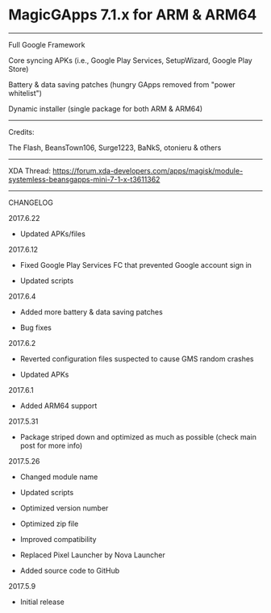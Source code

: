 # MagicGApps 7.1.x for ARM & ARM64



***
Full Google Framework

Core syncing APKs (i.e., Google Play Services, SetupWizard, Google Play Store)

Battery & data saving patches (hungry GApps removed from "power whitelist")

Dynamic installer (single package for both ARM & ARM64)



***
Credits:

The Flash, BeansTown106, Surge1223, BaNkS, otonieru & others



***
XDA Thread: https://forum.xda-developers.com/apps/magisk/module-systemless-beansgapps-mini-7-1-x-t3611362



***
CHANGELOG


2017.6.22

* Updated APKs/files


2017.6.12

* Fixed Google Play Services FC that prevented Google account sign in

* Updated scripts


2017.6.4

* Added more battery & data saving patches

* Bug fixes


2017.6.2

* Reverted configuration files suspected to cause GMS random crashes

* Updated APKs


2017.6.1

* Added ARM64 support


2017.5.31

* Package striped down and optimized as much as possible (check main post for more info)


2017.5.26

* Changed module name 

* Updated scripts 

* Optimized version number 

* Optimized zip file

* Improved compatibility 

* Replaced Pixel Launcher by Nova Launcher 

* Added source code to GitHub


2017.5.9

* Initial release